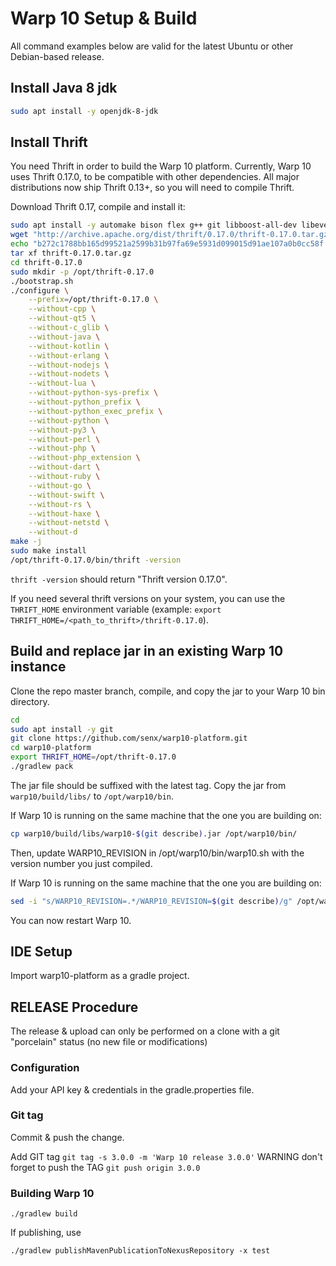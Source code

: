 # Warp 10 Setup & Build  

All command examples below are valid for the latest Ubuntu or other Debian-based release.

## Install Java 8 jdk
```bash
sudo apt install -y openjdk-8-jdk
```

## Install Thrift
You need Thrift in order to build the Warp 10 platform.
Currently, Warp 10 uses Thrift 0.17.0, to be compatible with other dependencies. 
All major distributions now ship Thrift 0.13+, so you will need to compile Thrift.

Download Thrift 0.17, compile and install it:
```bash
sudo apt install -y automake bison flex g++ git libboost-all-dev libevent-dev libssl-dev libtool make pkg-config wget
wget "http://archive.apache.org/dist/thrift/0.17.0/thrift-0.17.0.tar.gz"
echo "b272c1788bb165d99521a2599b31b97fa69e5931d099015d91ae107a0b0cc58f  thrift-0.17.0.tar.gz" | sha256sum -c -
tar xf thrift-0.17.0.tar.gz
cd thrift-0.17.0
sudo mkdir -p /opt/thrift-0.17.0
./bootstrap.sh
./configure \
    --prefix=/opt/thrift-0.17.0 \
    --without-cpp \
    --without-qt5 \
    --without-c_glib \
    --without-java \
    --without-kotlin \
    --without-erlang \
    --without-nodejs \
    --without-nodets \
    --without-lua \
    --without-python-sys-prefix \
    --without-python_prefix \
    --without-python_exec_prefix \
    --without-python \
    --without-py3 \
    --without-perl \
    --without-php \
    --without-php_extension \
    --without-dart \
    --without-ruby \
    --without-go \
    --without-swift \
    --without-rs \
    --without-haxe \
    --without-netstd \
    --without-d     
make -j
sudo make install
/opt/thrift-0.17.0/bin/thrift -version
```

`thrift -version` should return "Thrift version 0.17.0".

If you need several thrift versions on your system, you can use the `THRIFT_HOME` environment variable (example: `export THRIFT_HOME=/<path_to_thrift>/thrift-0.17.0`).

## Build and replace jar in an existing Warp 10 instance

Clone the repo master branch, compile, and copy the jar to your Warp 10 bin directory.
```bash
cd
sudo apt install -y git
git clone https://github.com/senx/warp10-platform.git
cd warp10-platform
export THRIFT_HOME=/opt/thrift-0.17.0
./gradlew pack
```
The jar file should be suffixed with the latest tag. 
Copy the jar from `warp10/build/libs/` to `/opt/warp10/bin`. 

If Warp 10 is running on the same machine that the one you are building on: 
```bash
cp warp10/build/libs/warp10-$(git describe).jar /opt/warp10/bin/
```

Then, update WARP10_REVISION in /opt/warp10/bin/warp10.sh with the version number you just compiled.

If Warp 10 is running on the same machine that the one you are building on:
```bash
sed -i "s/WARP10_REVISION=.*/WARP10_REVISION=$(git describe)/g" /opt/warp10/bin/warp10.sh
```

You can now restart Warp 10.


## IDE Setup

Import warp10-platform as a gradle project.

## RELEASE Procedure

The release & upload can only be performed on a clone with a git "porcelain" status (no new file or modifications)

### Configuration

Add your API key & credentials in the gradle.properties file.

### Git tag

Commit & push the change.

Add GIT tag `git tag -s 3.0.0 -m 'Warp 10 release 3.0.0'`
WARNING don't forget to push the TAG `git push origin 3.0.0`

### Building Warp 10

```
./gradlew build
```

If publishing, use
```
./gradlew publishMavenPublicationToNexusRepository -x test
```
